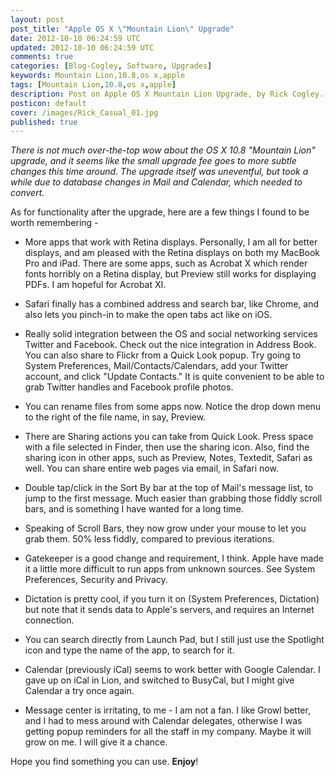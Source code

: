 ```yaml
---           
layout: post
post_title: "Apple OS X \"Mountain Lion\" Upgrade"
date: 2012-10-10 06:24:59 UTC
updated: 2012-10-10 06:24:59 UTC
comments: true
categories: [Blog-Cogley, Software, Upgrades]
keywords: Mountain Lion,10.8,os x,apple
tags: [Mountain Lion,10.8,os x,apple]
description: Post on Apple OS X Mountain Lion Upgrade, by Rick Cogley.
posticon: default
cover: /images/Rick_Casual_01.jpg
published: true
---
```


_There is not much over-the-top wow about the OS X 10.8 "Mountain Lion" upgrade, and it seems like the small upgrade fee goes to more subtle changes this time around. The upgrade itself was uneventful, but took a while due to database changes in Mail and Calendar, which needed to convert._

<!--more--> 

As for functionality after the upgrade, here are a few things I found to be worth remembering - 

- More apps that work with Retina displays. Personally, I am all for better displays, and am pleased with the Retina displays on both my MacBook Pro and iPad. There are some apps, such as Acrobat X which render fonts horribly on a Retina display, but Preview still works for displaying PDFs. I am hopeful for Acrobat XI.

- Safari finally has a combined address and search bar, like Chrome, and also lets you pinch-in to make the open tabs act like on iOS. 

- Really solid integration between the OS and social networking services Twitter and Facebook. Check out the nice integration in Address Book. You can also share to Flickr from a Quick Look popup. Try going to System Preferences, Mail/Contacts/Calendars, add your Twitter account, and click "Update Contacts." It is quite convenient to be able to grab Twitter handles and Facebook profile photos. 

- You can rename files from some apps now. Notice the drop down menu to the right of the file name, in say, Preview.

- There are Sharing actions you can take from Quick Look. Press space with a file selected in Finder, then use the sharing icon. Also, find the sharing icon in other apps, such as Preview, Notes, Textedit, Safari as well. You can share entire web pages via email, in Safari now. 

- Double tap/click in the Sort By bar at the top of Mail's message list, to jump to the first message. Much easier than grabbing those fiddly scroll bars, and is something I have wanted for a long time. 

- Speaking of Scroll Bars, they now grow under your mouse to let you grab them. 50% less fiddly, compared to previous iterations. 

- Gatekeeper is a good change and requirement, I think. Apple have made it a little more difficult to run apps from unknown sources. See System Preferences, Security and Privacy. 

- Dictation is pretty cool, if you turn it on (System Preferences, Dictation) but note that it sends data to Apple's servers, and requires an Internet connection. 

- You can search directly from Launch Pad, but I still just use the Spotlight icon and type the name of the app, to search for it. 

- Calendar (previously iCal) seems to work better with Google Calendar. I gave up on iCal in Lion, and switched to BusyCal, but I might give Calendar a try once again. 

- Message center is irritating, to me - I am not a fan. I like Growl better, and I had to mess around with Calendar delegates, otherwise I was getting popup reminders for all the staff in my company. Maybe it will grow on me. I will give it a chance. 



Hope you find something you can use. **Enjoy**!


